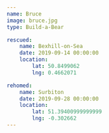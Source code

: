 ```yaml
---
name: Bruce
image: bruce.jpg
type: Build-a-Bear

rescued:
    name: Bexhill-on-Sea
    date: 2019-09-14 00:00:00
    location:
        lat: 50.8499062
        lng: 0.4662071

rehomed:
    name: Surbiton
    date: 2019-09-28 00:00:00
    location:
        lat: 51.39400999999999
        lng: -0.302662
---
```

